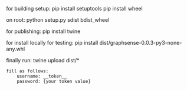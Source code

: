 for building setup:
    pip install setuptools
    pip install wheel

on root:
    python setup.py sdist bdist_wheel

for publishing:
    pip install twine

for install locally for testing:
    pip install dist/graphsense-0.0.3-py3-none-any.whl

finally run:
    twine upload dist/*

    fill as follows:
        username: __token__
        password: {your token value}